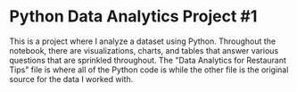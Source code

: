 # Python Data Analytics Project #1
This is a project where I analyze a dataset using Python. Throughout the notebook, there are visualizations, charts, and tables that answer various questions that are sprinkled throughout. The "Data Analytics for Restaurant Tips" file is where all of the Python code is while the other file is the original source for the data I worked with.
